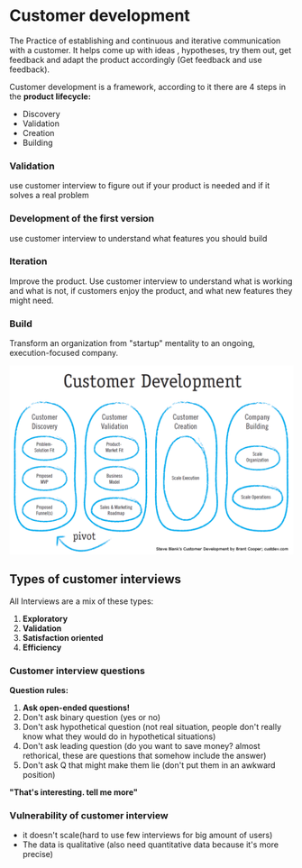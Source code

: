 # Customer development

The Practice of establishing and continuous and iterative communication with a customer. It helps come up with ideas , hypotheses, try them out, get feedback and adapt the product accordingly \(Get feedback and use feedback\).

Customer development is a framework, according to it there are 4 steps in the **product lifecycle:**

* Discovery
* Validation
* Creation
* Building

### Validation

use customer interview to figure out if your product is needed and if it solves a real problem

### Development of the first version

use customer interview to understand what features you should build

### Iteration

Improve the product. Use customer interview to understand what is working and what is not, if customers enjoy the product, and what new features they might need.

### Build

Transform an organization from "startup" mentality to an ongoing, execution-focused company.

![](../../.gitbook/assets/image%20%281%29.png)

## Types of customer interviews

All Interviews are a mix of these types:

1. **Exploratory**
2. **Validation**
3. **Satisfaction oriented**
4. **Efficiency**

### Customer interview questions

**Question rules:**

1. **Ask open-ended questions!**
2. Don't ask binary question \(yes or no\)
3. Don't ask hypothetical question \(not real situation, people don't really know what they would do in hypothetical situations\)
4. Don't ask leading question \(do you want to save money? almost rethorical, these are questions that somehow include the answer\)
5. Don't ask Q that might make them lie \(don't put them in an awkward position\)

**"That's interesting. tell me more"**

### **Vulnerability of customer interview**

* it doesn't scale\(hard to use few interviews for big amount of users\)
* The data is qualitative \(also need quantitative data because it's more precise\)

